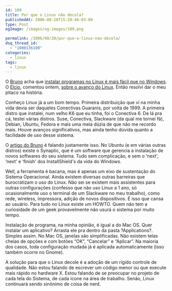 ```yaml
---
id: 109
title: Por que o Linux não decola?
publishedAt: 2006-08-20T15:20:46-03:00
type: Post
ogImage: /images/og-images/109.png

permalink: /2006/08/20/por-que-o-linux-nao-decola/
dsq_thread_id:
  - "1000136100"
categories:
  - linux
tags:
  - linux
---
```

O [Bruno](http://www.brunotorres.net) acha que [instalar programas no Linux é mais fácil que no Windows](http://brunotorres.net/2005/10/20/instalar-programas-no-linux-e-mais-facil-que-no-windows). O [Elcio](http://blog.elcio.com.br/), comentou ontem, [sobre o avanço do Linux](http://blog.elcio.com.br/ubuntu-xara-e-o-avanco-do-linux/). Então resolvi dar o meu pitaco na história.

Conheço Linux já a um bom tempo. Primeira distribuição que vi na minha vida devia ser daqueles Conectivas Guaranis, por volta de 1999. A primeira distro que instalei, num velho K6 que eu tinha, foi o Conectiva 6. De lá pra cá, testei várias distros. Suse, Conectiva, Slackware (da qual me tornei fã), Debian, Ubuntu, Fedora e mais uma meia dúzia de que não me recordo mais. Houve avanços significativos, mas ainda tenho dúvida quanto a facilidade de uso desse sistema.

O [artigo do Bruno](http://brunotorres.net/2005/10/20/instalar-programas-no-linux-e-mais-facil-que-no-windows) é falando justamente isso. No Ubuntu (e em várias outras distros) existe o Synaptic, que é um software que gerencia a instalação de novos softwares do seu sistema. Tudo sem complicação, e sem o &#8216;next', &#8216;next' e &#8216;finish' dos InstallShield's da vida do Windows.

Well, a ferramenta é bacana, mas é apenas um eixo de sustentação do Sistema Operacional. Ainda existem diversas outras barreiras que burocratizam o uso do Linux. Não sei se existem mais assistentes para outras configurações (confesso que não uso Linux a 1 ano, só ocasionalmente uso o terminal de um Slackware no meu trabalho), como rede, wireless, impressora, adição de novos dispositivos. É isso que cansa ao usuário. Para tudo no Linux existe um HOWTO. Quem não tem a curiosidade de um geek provavelmente não usurá o sistema por muito tempo.

Instalação de programa, na minha opinião, é igual a do Mac OS. Quer instalar um aplicativo? Arrasta ele pra dentro da pasta ?Applications?. Simples assim. No Mac OS, janelas são simplificadas. Não existem telas cheias de opções e com botões &#8220;OK&#8221;, &#8220;Cancelar&#8221; e &#8220;Aplicar&#8221;. Na maioria dos casos, toda configuração mudada já é aplicada automaticamente (isso também ocorre no Gnome).

A solução para que o Linux decole é a adoção de um rígido controle de qualidade. Não estou falando de escrever um código menor ou que execute mais rápido no hardware X. Estou falando de se preocupar no projeto de cada tela do Sistema, de cada ícone na área de trabalho. Senão, Linux continuará sendo sinônimo de coisa de nerd.
